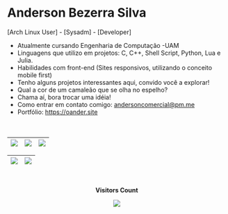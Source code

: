 
<h1> Anderson Bezerra Silva </h1>

[Arch Linux User] - [Sysadm] - [Developer]

- Atualmente cursando Engenharia de Computação -UAM
- Linguagens que utilizo em projetos: C, C++, Shell Script, Python, Lua e Julia. 
- Habilidades com front-end (Sites responsivos, utilizando o conceito mobile first)
- Tenho alguns projetos interessantes aqui, convido você a explorar! 
- Qual a cor de um camaleão que se olha no espelho?
- Chama aí, bora trocar uma idéia!
- Como entrar em contato comigo: andersoncomercial@pm.me
- Portfólio: https://oander.site  
<br> <br>

<div align="center">
 <!--
 <a href="https://github.com/oanderoficial">
  <!–-
<img height="180em" src= "https://github-readme-stats.vercel.app/api?username=oanderoficial&show_icons=true&theme=dark&include_all_commits=true&count_private=true"/>
<img height="180em" src = "https://github-readme-stats.vercel.app/api/top-langs/?username=oanderoficial&layout=compact&langs_count=7&theme=dark" />
  -->
  </div>

 
| ![](http://github-profile-summary-cards.vercel.app/api/cards/stats?username=oanderoficial&theme=github_dark) | ![](http://github-profile-summary-cards.vercel.app/api/cards/repos-per-language?username=oanderoficial&theme=github_dark) | ![](http://github-profile-summary-cards.vercel.app/api/cards/most-commit-language?username=oanderoficial&theme=github_dark) |
| :-: | :-: | :-: |

| ![](http://github-profile-summary-cards.vercel.app/api/cards/profile-details?username=oanderoficial&theme=github_dark) | ![](https://github-readme-streak-stats.herokuapp.com?user=oanderoficial&theme=github-dark&hide_border=true) |
| :-: | :-: |
 
<div align="center">
<br><p align="centre"><b>Visitors Count</b></p>  
<p align="center"><img align="center" src="https://profile-counter.glitch.me/{oanderoficial}/count.svg" /></p> 
<br>
</div>
